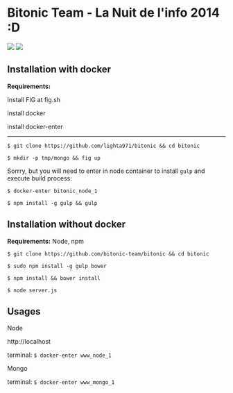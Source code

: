 Bitonic Team - La Nuit de l'info 2014 :D
===================

[<img src="http://i.imgur.com/7CET5LB.png" />](http://i.imgur.com/7CET5LB.png)
[<img src="http://i.imgur.com/QwLcsiD.png" />](http://i.imgur.com/QwLcsiD.png)

Installation with docker
-------------
**Requirements:**

Install FIG at fig.sh

install docker

install docker-enter

----------------------------

`$ git clone https://github.com/lighta971/bitonic && cd bitonic`

`$ mkdir -p tmp/mongo && fig up`

Sorrry, but you will need to enter in node container to install `gulp` and execute build process:

`$ docker-enter bitonic_node_1`

`$ npm install -g gulp && gulp`

Installation without docker
-------------

**Requirements:**
Node, npm

`$ git clone https://github.com/bitonic-team/bitonic && cd bitonic`

`$ sudo npm install -g gulp bower`

`$ npm install && bower install`

`$ node server.js`

Usages
-------------------------

Node

http://localhost

terminal: `$ docker-enter www_node_1`

Mongo

terminal: `$ docker-enter www_mongo_1`


